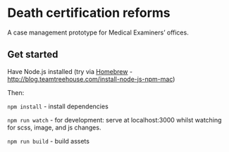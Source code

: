 # Death certification reforms

A case management prototype for Medical Examiners’ offices.

## Get started

Have Node.js installed (try via [Homebrew](https://brew.sh) - http://blog.teamtreehouse.com/install-node-js-npm-mac)

Then:

`npm install` - install dependencies

`npm run watch` - for development: serve at localhost:3000 whilst watching for
scss, image, and js changes.

`npm run build` - build assets
